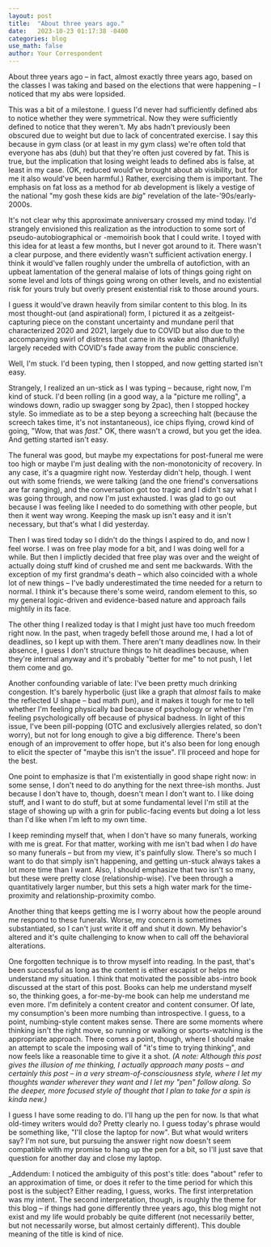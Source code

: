 ```yaml
---
layout: post
title:  "About three years ago."
date:   2023-10-23 01:17:38 -0400
categories: blog
use_math: false
author: Your Correspondent
---
```


About three years ago &ndash; in fact, almost exactly three years ago, based on the classes I was taking and based on the elections that were happening &ndash; I noticed that my abs were lopsided.

This was a bit of a milestone. I guess I'd never had sufficiently defined abs to notice whether they were symmetrical. Now they were sufficiently defined to notice that they weren't. My abs hadn't previously been obscured due to weight but due to lack of concentrated exercise. I say this because in gym class (or at least in my gym class) we're often told that everyone has abs (duh) but that they're often just covered by fat. This is true, but the implication that losing weight leads to defined abs is false, at least in my case. (OK, reduced would've brought about ab visibility, but for me it also would've been harmful.) Rather, exercising them is important. The emphasis on fat loss as a method for ab development is likely a vestige of the national "my gosh these kids are _big_" revelation of the late-'90s/early-2000s. 

It's not clear why this approximate anniversary crossed my mind today. I'd strangely envisioned this realization as the introduction to some sort of pseudo-autobiographical or -memoirish book that I could write. I toyed with this idea for at least a few months, but I never got around to it. There wasn't a clear purpose, and there evidently wasn't sufficient activation energy. I think it would've fallen roughly under the umbrella of autofiction, with an upbeat lamentation of the general malaise of lots of things going right on some level and lots of things going wrong on other levels, and no existential risk for yours truly but overly present existential risk to those around yours.

I guess it would've drawn heavily from similar content to this blog. In its most thought-out (and aspirational) form, I pictured it as a zeitgeist-capturing piece on the constant uncertainty and mundane peril that characterized 2020 and 2021, largely due to COVID but also due to the accompanying swirl of distress that came in its wake and (thankfully) largely receded with COVID's fade away from the public conscience.

Well, I'm stuck. I'd been typing, then I stopped, and now getting started isn't easy. 

Strangely, I realized an un-stick as I was typing &ndash; because, right now, I'm kind of stuck. I'd been rolling (in a good way, a la "picture me rolling", a windows down, radio up swagger song by 2pac), then I stopped hockey style. So immediate as to be a step beyong a screeching halt (because the screech takes time, it's not instantaneous), ice chips flying, crowd kind of going, "Wow, that was _fast_." OK, there wasn't a crowd, but you get the idea. And getting started isn't easy.

The funeral was good, but maybe my expectations for post-funeral me were too high or maybe I'm just dealing with the non-monotonicity of recovery. In any case, it's a quagmire right now. Yesterday didn't help, though. I went out with some friends, we were talking (and the one friend's conversations are far ranging), and the conversation got too tragic and I didn't say what I was going through, and now I'm just exhausted. I was glad to go out because I was feeling like I needed to do something with other people, but then it went way wrong. Keeping the mask up isn't easy and it isn't necessary, but that's what I did yesterday.

Then I was tired today so I didn't do the things I aspired to do, and now I feel worse. I was on free play mode for a bit, and I was doing well for a while. But then I implictly decided that free play was over and the weight of actually doing stuff kind of crushed me and sent me backwards. With the exception of my first grandma's death &ndash; which also coincided with a whole lot of new things &ndash; I've badly underestimated the time needed for a return to normal. I think it's because there's some weird, random element to this, so my general logic-driven and evidence-based nature and approach fails mightily in its face.

The other thing I realized today is that I might just have too much freedom right now. In the past, when tragedy befell those around me, I had a lot of deadlines, so I kept up with them. There aren't many deadlines now. In their absence, I guess I don't structure things to hit deadlines because, when they're internal anyway and it's probably "better for me" to not push, I let them come and go.

Another confounding variable of late: I've been pretty much drinking congestion. It's barely hyperbolic (just like a graph that _almost_ fails to make the reflected U shape &ndash; bad math pun), and it makes it tough for me to tell whether I'm feeling physically bad because of psychology or whether I'm feeling psychologically off because of physical badness. In light of this issue, I've been pill-popping (OTC and exclusively allergies related, so don't worry), but not for long enough to give a big difference. There's been enough of an improvement to offer hope, but it's also been for long enough to elicit the specter of "maybe this isn't the issue". I'll proceed and hope for the best.

One point to emphasize is that I'm existentially in good shape right now: in some sense, I don't need to do anything for the next three-ish months. Just because I don't have to, though, doesn't mean I don't want to. I like doing stuff, and I want to do stuff, but at some fundamental level I'm still at the stage of showing up with a grin for public-facing events but doing a lot less than I'd like when I'm left to my own time.

I keep reminding myself that, when I don't have so many funerals, working with me is great. For that matter, working with me isn't bad when I _do_ have so many funerals &ndash; but from my view, it's painfully slow. There's so much I want to do that simply isn't happening, and getting un-stuck always takes a lot more time than I want. Also, I should emphasize that two isn't so many, but these were pretty close (relationship-wise). I've been through a quantitatively larger number, but this sets a high water mark for the time-proximity and relationship-proximity combo.

Another thing that keeps getting me is I worry about how the people around me respond to these funerals. Worse, my concern is sometimes substantiated, so I can't just write it off and shut it down. My behavior's altered and it's quite challenging to know when to call off the behavioral alterations. 

One forgotten technique is to throw myself into reading. In the past, that's been successful as long as the content is either escapist or helps me understand my situation. I think that motivated the possible abs-intro book discussed at the start of this post. Books can help me understand myself so, the thinking goes, a for-me-by-me book can help me understand me even more. I'm definitely a content creator and content consumer. Of late, my consumption's been more numbing than introspective. I guess, to a point, numbing-style content makes sense. There are some moments where thinking isn't the right move, so running or walking or sports-watching is the appropriate approach. There comes a point, though, where I should make an attempt to scale the imposing wall of "it's time to trying thinking", and now feels like a reasonable time to give it a shot. _(A note: Although this post gives the illusion of me thinking, I actually approach many posts &ndash; and certainly this post &ndash; in a very stream-of-consciousness style, where I let my thoughts wander wherever they want and I let my "pen" follow along. So the deeper, more focused style of thought that I plan to take for a spin is kinda new.)_

I guess I have some reading to do. I'll hang up the pen for now. Is that what old-timey writers would do? Pretty clearly no. I guess today's phrase would be something like, "I'll close the laptop for now". But what would writers say? I'm not sure, but pursuing the answer right now doesn't seem compatible with my promise to hang up the pen for a bit, so I'll just save that question for another day and close my laptop.

_Addendum: I noticed the ambiguity of this post's title: does "about" refer to an approximation of time, or does it refer to the time period for which this post is the subject? Either reading, I guess, works. The first interpretation was my intent. The second interpretation, though, is roughly the theme for this blog &ndash; if things had gone differently three years ago, this blog might not exist and my life would probably be quite different (not necessarily better, but not necessarily worse, but almost certainly different). This double meaning of the title is kind of nice.
